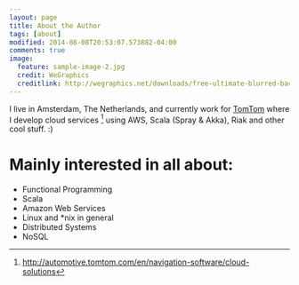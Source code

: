 ```yaml
---
layout: page
title: About the Author
tags: [about]
modified: 2014-08-08T20:53:07.573882-04:00
comments: true
image:
  feature: sample-image-2.jpg
  credit: WeGraphics
  creditlink: http://wegraphics.net/downloads/free-ultimate-blurred-background-pack/
---
```


I live in Amsterdam, The Netherlands, and currently work for [TomTom](http://www.tomtom.com/) where I develop cloud services [^1] using AWS, Scala (Spray & Akka), Riak and other cool stuff. :)

[^1]: <http://automotive.tomtom.com/en/navigation-software/cloud-solutions>


# Mainly interested in all about:

* Functional Programming
* Scala
* Amazon Web Services
* Linux and *nix in general
* Distributed Systems
* NoSQL

